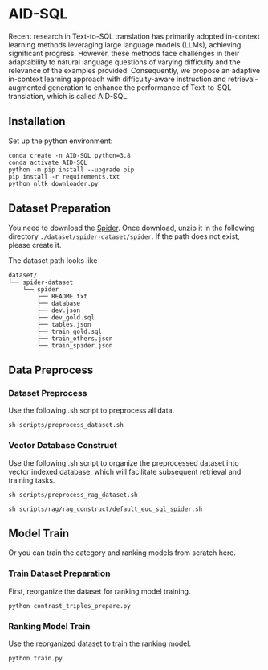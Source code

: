 # AID-SQL

Recent research in Text-to-SQL translation has primarily adopted in-context learning methods leveraging large language models (LLMs), achieving significant progress. However, these methods face challenges in their adaptability to natural language questions of varying difficulty and the relevance of the examples provided. Consequently, we propose an adaptive in-context learning approach with difficulty-aware instruction and retrieval-augmented generation to enhance the performance of Text-to-SQL translation, which is called AID-SQL.

## Installation

Set up the python environment:
```
conda create -n AID-SQL python=3.8
conda activate AID-SQL
python -m pip install --upgrade pip
pip install -r requirements.txt
python nltk_downloader.py
```

## Dataset Preparation

You need to download the [Spider](https://yale-lily.github.io/spider). Once download, unzip it in the following directory `./dataset/spider-dataset/spider`. If the path does not exist, please create it.

The dataset path looks like
```
dataset/
└── spider-dataset
    └── spider
        ├── README.txt
        ├── database
        ├── dev.json
        ├── dev_gold.sql
        ├── tables.json
        ├── train_gold.sql
        ├── train_others.json
        └── train_spider.json
```

## Data Preprocess

### Dataset Preprocess

Use the following .sh script to preprocess all data.

```
sh scripts/preprocess_dataset.sh
```

### Vector Database Construct

Use the following .sh script to organize the preprocessed dataset into vector indexed database, which will facilitate subsequent retrieval and training tasks.

```
sh scripts/preprocess_rag_dataset.sh

sh scripts/rag/rag_construct/default_euc_sql_spider.sh
```

## Model Train

Or you can train the category and ranking models from scratch here.

### Train Dataset Preparation

First, reorganize the dataset for ranking model training.

```
python contrast_triples_prepare.py
```

### Ranking Model Train

Use the reorganized dataset to train the ranking model.

```
python train.py
```

